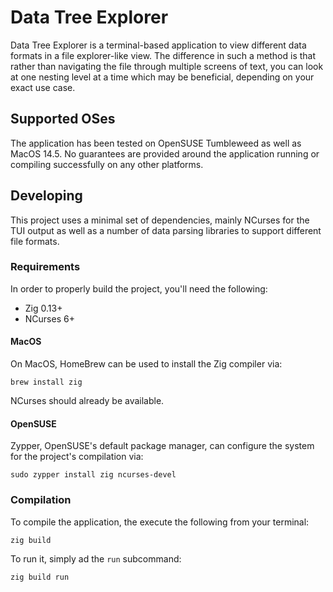 # Data Tree Explorer

Data Tree Explorer is a terminal-based application to view different data
formats in a file explorer-like view. The difference in such a method is that
rather than navigating the file through multiple screens of text, you can look
at one nesting level at a time which may be beneficial, depending on your exact
use case.

## Supported OSes

The application has been tested on OpenSUSE Tumbleweed as well as MacOS 14.5.
No guarantees are provided around the application running or compiling
successfully on any other platforms.

## Developing

This project uses a minimal set of dependencies, mainly NCurses for the TUI
output as well as a number of data parsing libraries to support different file
formats.

### Requirements

In order to properly build the project, you'll need the following:

* Zig 0.13+
* NCurses 6+

#### MacOS

On MacOS, HomeBrew can be used to install the Zig compiler via:

```
brew install zig
```

NCurses should already be available.

#### OpenSUSE

Zypper, OpenSUSE's default package manager, can configure the system for the
project's compilation via:

```
sudo zypper install zig ncurses-devel
```

### Compilation

To compile the application, the execute the following from your terminal:

```
zig build
```

To run it, simply ad the `run` subcommand:

```
zig build run
```

